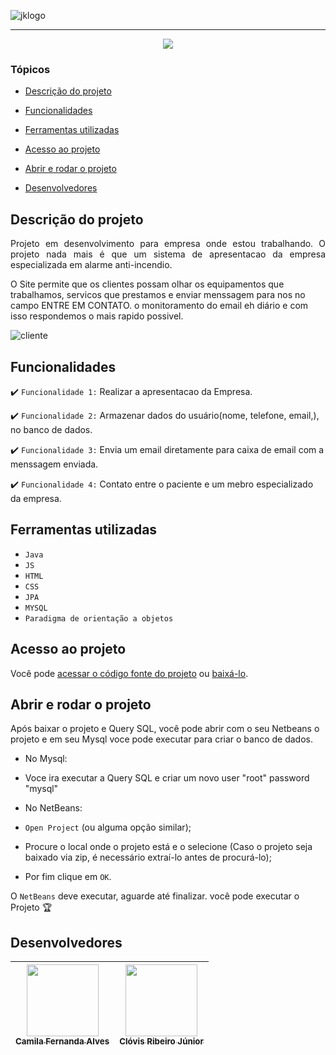 
![jklogo](https://github.com/ThiagoMoletta/SiteJKProjeto/assets/108143627/ced1177a-aa7a-4f08-be41-a12e05ff7d8f)

<hr>

<p align="center">
 <img src="http://img.shields.io/static/v1?label=STATUS&message=EM%20DESENVOLVIMENTO&color=RED&style=for-the-badge" #vitrinedev/>
</p>

### Tópicos 

- [Descrição do projeto](#descrição-do-projeto)

- [Funcionalidades](#funcionalidades)

- [Ferramentas utilizadas](#ferramentas-utilizadas)

- [Acesso ao projeto](#acesso-ao-projeto)

- [Abrir e rodar o projeto](#abrir-e-rodar-o-projeto)

- [Desenvolvedores](#desenvolvedores)

## Descrição do projeto 

<p align="justify">
 Projeto em desenvolvimento para empresa onde estou trabalhando. O projeto nada mais é que um sistema de apresentacao da empresa especializada em alarme anti-incendio.

O Site permite que os clientes possam olhar os equipamentos que trabalhamos, servicos que prestamos e enviar menssagem para nos no campo ENTRE EM CONTATO. o monitoramento do email eh diário e com isso respondemos o mais rapido possivel.

![cliente](https://github.com/ThiagoMoletta/SiteJKProjeto/assets/108143627/d3cf4dc4-9a8b-43c1-8f22-909a829d9e77)
</p>

## Funcionalidades

:heavy_check_mark: `Funcionalidade 1:` Realizar a apresentacao da Empresa.

:heavy_check_mark: `Funcionalidade 2:` Armazenar dados do usuário(nome, telefone, email,),  no banco de dados.

:heavy_check_mark: `Funcionalidade 3:` Envia um email diretamente para caixa de email com a menssagem enviada.

:heavy_check_mark: `Funcionalidade 4:` Contato entre o paciente e um mebro especializado da empresa.


## Ferramentas utilizadas
- ``Java ``
- ``JS``
- ``HTML``
- ``CSS``
- ``JPA``
- ``MYSQL``
- ``Paradigma de orientação a objetos``

###

## Acesso ao projeto

Você pode [acessar o código fonte do projeto](https://github.com/ThiagoMoletta/SiteJKProjeto) ou [baixá-lo](https://github.com/camilafernanda/GlicoCare/archive/refs/heads/main.zip).

## Abrir e rodar o projeto

Após baixar o projeto e Query SQL, você pode abrir com o seu Netbeans o projeto e em seu Mysql voce pode executar para criar o banco de dados.

- No Mysql: 
- Voce ira executar a Query SQL e criar um novo user "root" password "mysql"

- No NetBeans:
- `Open Project` (ou alguma opção similar);
- Procure o local onde o projeto está e o selecione (Caso o projeto seja baixado via zip, é necessário extraí-lo antes de procurá-lo);
- Por fim clique em `OK`.

O `NetBeans` deve executar, aguarde até finalizar. você pode executar o Projeto 🏆 

## Desenvolvedores

| [<img src="https://avatars.githubusercontent.com/u/37356058?v=4" width=115><br><sub>Camila Fernanda Alves</sub>](https://github.com/camilafernanda) |  [<img src="https://avatars.githubusercontent.com/u/38091359?v=4" width=115><br><sub>Clóvis Ribeiro Júnior</sub>](https://github.com/crovim)  |
| :---: | :---: 

